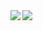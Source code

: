 <a href="https://github.com/anuraghazra/github-readme-stats">
  <img align="left" src="https://github-readme-stats-pi-red.vercel.app/api?username=hiroyatanifuji&count_private=true&show_icons=true&theme=github_dark" />
</a>
<a href="https://github.com/anuraghazra/github-readme-stats">
  <img align="left" src="https://github-readme-stats-pi-red.vercel.app/api/top-langs?username=hiroyatanifuji&theme=github_dark" />
</a>
